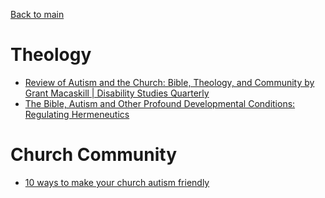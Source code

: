 [Back to main](README.md)

# Theology

* [Review of Autism and the Church: Bible, Theology, and Community by Grant Macaskill | Disability Studies Quarterly](https://dsq-sds.org/index.php/dsq/article/view/7887/5876)
* [The Bible, Autism and Other Profound Developmental Conditions: Regulating Hermeneutics](https://www.tandfonline.com/doi/full/10.1080/23312521.2021.1881024)

# Church Community

* [10 ways to make your church autism friendly](https://canadianmennonite.org/stories/10-ways-make-your-church-autism-friendly)